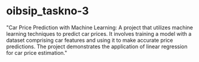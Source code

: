 # oibsip_taskno-3
"Car Price Prediction with Machine Learning:  A project that utilizes machine learning techniques to predict car prices. It involves training a model with a dataset comprising car features and using it to make accurate price predictions. The project demonstrates the application of linear regression for car price estimation."
